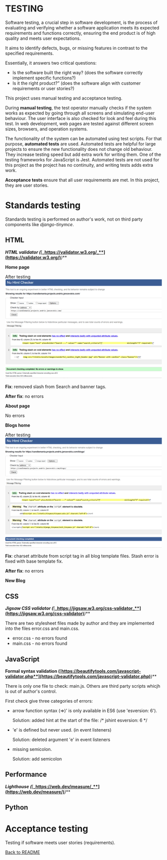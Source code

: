 TESTING
=======

Software testing, a crucial step in software development, is the process of evaluating and verifying whether a software application meets its expected requirements and functions correctly, ensuring the end product is of high quality and meets user expectations.

It aims to identify defects, bugs, or missing features in contrast to the specified requirements.

Essentially, it answers two critical questions:

- Is the software built the right way? (does the software correctly implement specific functions?)
- Is it the right product?” (does the software align with customer requirements or user stories?)


This project uses manual testing and acceptance testing.

During **manual testing**, the test operator manually checks if the system works as expected by going through all screens and simulating end-user behaviour. The user interface is also checked for look and feel during this test. In web development, web pages are tested against different screen sizes, browsers, and operation systems.

The functionality of the system can be automated using test scripts. For that purpose, **automated tests** are used. Automated tests are helpful for large projects to ensure the new functionality does not change old behaviour. They increase testing speed but add extra work for writing them. One of the testing frameworks for JavaScript is Jest. Automated tests are not used for this project as the project has no continuity, and writing tests adds extra work.

**Acceptance tests** ensure that all user requirements are met. In this project, they are user stories.

# Standards testing
Standards testing is performed on author's work, not on third party components like _django-tinymce_.
## HTML
**_HTML validator (_**[**_https://validator.w3.org/_**](https://validator.w3.org/)**_)_**

**Home page**

After testing
![HTML Home Page error](readme_assets/errors/html_homepage_error.png)

**Fix**: removed slash from Search and banner tags.

**After fix**: no errors

 **About page**

No errors

**Blogs home**

After testing
![HTML Blogs home error](readme_assets/errors/html_blogshome_error.png)

**Fix**: charset attribute from script tag in all blog template files. 
Stash error is fixed with base template fix.

**After fix**: no errors

**New Blog**




## CSS
**_Jigsaw CSS validator (_**[**_https://jigsaw.w3.org/css-validator_**](https://jigsaw.w3.org/css-validator)**_)_**

There are two stylesheet files made by author and they are implemented into the files error.css and main.css.
* error.css - no errors found
* main.css - no errors found

## JavaScript
**Formal syntax validation (**[**https://beautifytools.com/javascript-validator.php**](https://beautifytools.com/javascript-validator.php)**)**

There is only one file to check: main.js. Others are third party scripts whicjh is out of author's control.

First check give three categories of errors:
* arrow function syntax (=>)' is only available in ES6 (use 'esversion: 6').

    Solution: added hint at the start of the file: /* jshint esversion: 6 */
* 'e' is defined but never used. (in event listeners)

    Solution: deleted argument 'e' in event listeners
* missing semicolon.

    Solution: add semicolon


## Performance
**_Lighthouse (_**[**_https://web.dev/measure/_**](https://web.dev/measure/)**_)_**


## Python

# Acceptance testing
Testing if software meets user stories (requirements).




[Back to README](README.md)

